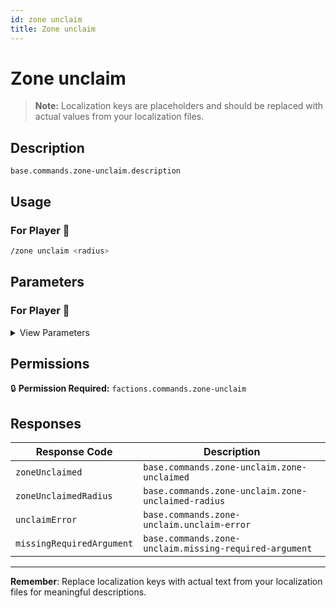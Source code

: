 ```yaml
---
id: zone unclaim
title: Zone unclaim
---
```


# Zone unclaim

> **Note:** Localization keys are placeholders and should be replaced with actual values from your localization files.

## Description

`base.commands.zone-unclaim.description`

## Usage

### For Player 👤

```bash
/zone unclaim <radius>
```

## Parameters

### For Player 👤

<details>
<summary>View Parameters</summary>

| Parameter | Type | Required | Description |
|-----------|------|----------|-------------|
| radius | Int | Yes | `base.commands.zone-unclaim.arguments.radius.description` |

</details>

## Permissions

🔒 **Permission Required:** `factions.commands.zone-unclaim`

## Responses

| Response Code             | Description                                         |
|---------------------------|-----------------------------------------------------|
| `zoneUnclaimed` | `base.commands.zone-unclaim.zone-unclaimed` |
| `zoneUnclaimedRadius` | `base.commands.zone-unclaim.zone-unclaimed-radius` |
| `unclaimError` | `base.commands.zone-unclaim.unclaim-error` |
| `missingRequiredArgument` | `base.commands.zone-unclaim.missing-required-argument` |

---
**Remember**: Replace localization keys with actual text from your localization files for meaningful descriptions.
